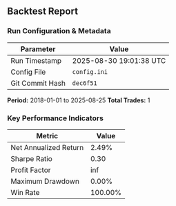 
## Backtest Report

### Run Configuration & Metadata
| Parameter | Value |
| --- | --- |
| Run Timestamp | 2025-08-30 19:01:38 UTC |
| Config File | `config.ini` |
| Git Commit Hash | `dec6f51` |

**Period:** 2018-01-01 to 2025-08-25
**Total Trades:** 1

### Key Performance Indicators
| Metric | Value |
| --- | --- |
| Net Annualized Return | 2.49% |
| Sharpe Ratio | 0.30 |
| Profit Factor | inf |
| Maximum Drawdown | 0.00% |
| Win Rate | 100.00% |

